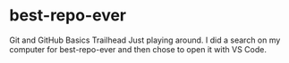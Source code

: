 # best-repo-ever
Git and GitHub Basics Trailhead
Just playing around.  I did a search on my computer for best-repo-ever and then chose to open it with VS Code.
